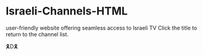 # Israeli-Channels-HTML
user-friendly website offering seamless access to Israeli TV
Click the title to return to the channel list.






🎗D🎗
